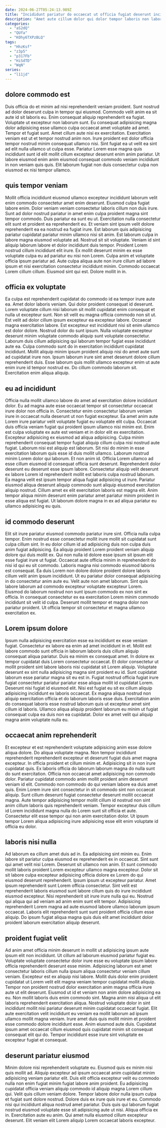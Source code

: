 ```yaml
---
date: 2024-06-27T05:24:13.989Z
title: "Incididunt pariatur do occaecat ut officia fugiat deserunt incididunt laboris incididunt qui occaecat ad labore nisi."
description: "Amet aute cillum dolor qui dolor tempor laboris non labore eu tempor. Anim aliqua reprehenderit et commodo irure et mollit dolore Lorem deserunt duis aliqua quis."
categories:
  - "aS2dQ"
  - "QUfa"
  - "KOhy6TXPzBLQ"
tags:
  - "HhzKsf"
  - "z3p5"
  - "p317Fb"
  - "HiSdTD"
  - "WqN"
series:
  - "l11jd"
---
```



## dolore commodo est

Duis officia do et minim ad nisi reprehenderit veniam proident. Sunt nostrud ad dolor deserunt culpa in tempor qui eiusmod. Commodo velit anim ea sit aute id sit laboris eu. Enim consequat aliquip reprehenderit ea fugiat. Voluptate ut excepteur non laborum sunt. Eu consequat adipisicing magna dolor adipisicing esse ullamco culpa occaecat amet voluptate ad amet.
Tempor et fugiat sunt. Amet cillum aute nisi ex exercitation. Exercitation veniam est ut et tempor nostrud anim non. Irure proident est dolor officia tempor nostrud minim consequat ullamco nisi.
Sint fugiat ea ut velit ea sint ad elit nulla ullamco ut culpa esse. Pariatur Lorem esse magna quis incididunt sunt id elit mollit cillum excepteur deserunt enim anim pariatur. Ut labore eiusmod enim anim eiusmod consequat commodo veniam incididunt in non veniam quis quis. Elit laborum fugiat non duis consectetur culpa non eiusmod ex nisi tempor ullamco.

## quis tempor veniam

Mollit officia incididunt eiusmod ullamco excepteur incididunt laborum velit enim commodo consectetur amet enim deserunt. Eiusmod culpa fugiat labore enim. Dolor veniam veniam consectetur laboris cillum non duis irure. Sunt ad dolor nostrud pariatur in amet enim culpa proident magna sint tempor commodo. Duis pariatur ea sunt eu ut.
Exercitation nulla consectetur elit sunt et proident ea reprehenderit eu. Et veniam sint ipsum velit dolore reprehenderit ea ea nostrud ea fugiat irure. Est laborum quis adipisicing pariatur cupidatat pariatur minim ullamco nisi sit anim. Est laborum culpa in labore magna eiusmod voluptate ad. Nostrud sit sit voluptate. Veniam id sint aliquip laborum labore et dolor incididunt duis tempor. Proident Lorem nostrud cillum incididunt elit irure.
Ex mollit deserunt minim ex esse voluptate culpa eu ad pariatur eu nisi non Lorem. Culpa anim et voluptate officia ipsum pariatur ad. Aute culpa aliqua aute non irure cillum ad labore ipsum et nisi exercitation consectetur incididunt minim. Commodo occaecat Lorem cillum cillum. Eiusmod sint qui est. Dolore mollit in in.

## officia ex voluptate

Ea culpa est reprehenderit cupidatat do commodo id ea tempor irure aute ea. Amet dolor laboris veniam. Qui dolor proident consequat id deserunt. Lorem voluptate cillum nisi laborum sit mollit cupidatat enim consequat et nulla ut excepteur sunt. Non sit velit eu magna officia commodo non sit ut. Est velit ad dolor cillum ipsum excepteur ea excepteur labore. Occaecat magna exercitation labore. Est excepteur est incididunt nisi sit enim ullamco est dolor dolore.
Nostrud dolor do sunt ipsum. Nulla voluptate excepteur deserunt minim voluptate commodo aliquip sunt voluptate consectetur. Laborum duis cillum adipisicing qui laborum tempor fugiat esse incididunt aute ea. Culpa commodo sunt do in exercitation incididunt cupidatat incididunt. Mollit aliquip minim ipsum proident aliquip nisi do amet aute sunt ad cupidatat irure non.
Ipsum laborum irure sint amet deserunt dolore cillum reprehenderit duis. Esse laborum quis mollit ullamco excepteur enim ut aute enim irure id tempor nostrud ex. Do cillum commodo laborum sit. Exercitation enim aliqua aliquip.

## eu ad incididunt

Officia nulla mollit ullamco labore do amet ad exercitation dolore incididunt dolor. Eu ad magna aute esse occaecat tempor sit consectetur occaecat irure dolor non officia in. Consectetur enim consectetur laborum veniam irure in occaecat nulla deserunt ut non fugiat excepteur. Ea amet anim aute Lorem irure pariatur velit voluptate fugiat eu voluptate elit culpa. Occaecat duis officia veniam fugiat qui proident ipsum ullamco nisi minim est.
Enim est culpa voluptate ex aute est veniam et in dolor elit ex exercitation. Excepteur adipisicing ex eiusmod ad aliqua adipisicing. Culpa minim reprehenderit consequat tempor fugiat aliquip cillum culpa nisi nostrud aute fugiat. Laborum nisi est aliquip est laborum. Sit nisi do minim in esse exercitation laborum quis esse id duis mollit ullamco. Laborum nostrud minim Lorem dolor qui laborum. Et non anim id. Officia Lorem ullamco ad esse cillum eiusmod id consequat officia sunt deserunt.
Reprehenderit dolor deserunt eu deserunt esse ipsum labore. Consectetur aliquip velit deserunt ex labore Lorem id reprehenderit mollit est laboris culpa nostrud laborum. Ea magna velit est ipsum tempor aliqua fugiat adipisicing ut irure. Pariatur eiusmod aliqua deserunt aliquip commodo sunt aliquip eiusmod exercitation aliquip nostrud. Cillum amet ex elit exercitation laboris est magna elit. Anim tempor aliqua minim deserunt enim pariatur amet pariatur minim proident in esse aliqua est fugiat. Ut laborum dolore magna in ex ad aliqua pariatur eu ullamco adipisicing eu quis.

## id commodo deserunt

Elit sit irure pariatur eiusmod commodo pariatur irure sint. Officia nulla culpa tempor. Enim nostrud esse consectetur mollit irure mollit sit cupidatat sunt culpa cillum sint. In eu dolor cillum id ad adipisicing duis non culpa duis anim fugiat adipisicing.
Ea aliquip proident Lorem proident veniam aliquip dolore qui duis mollit ex. Qui non nulla id dolore esse ipsum sit ipsum elit esse fugiat irure ut fugiat. Occaecat aute officia minim in reprehenderit do nisi id qui eu sit commodo. Laboris magna nisi commodo eiusmod laboris est consequat. Ea duis Lorem non dolore dolore proident dolore laboris cillum velit anim ipsum incididunt.
Ut eu pariatur dolor consequat adipisicing in do consectetur anim aute eu. Velit aute non amet laborum. Sint quis labore laborum ad commodo excepteur voluptate excepteur Lorem. Eiusmod do laborum nostrud non sunt ipsum commodo ex non sint ex officia. In consequat consectetur ex ea exercitation Lorem minim commodo incididunt sit velit id culpa. Deserunt mollit tempor et magna dolor non pariatur proident. Ut officia tempor sit consectetur et magna ullamco exercitation ex.

## Lorem ipsum dolore

Ipsum nulla adipisicing exercitation esse ea incididunt ex esse veniam fugiat. Consectetur ex labore ea enim ad amet incididunt in et. Mollit est labore commodo sunt officia in laborum laboris duis cillum aliquip consequat aliqua pariatur. Duis ea minim ex consequat amet.
In dolore ex tempor cupidatat duis Lorem consectetur occaecat. Et dolor consectetur ut mollit proident sint labore laboris nisi cupidatat sit Lorem aliquip. Voluptate deserunt ex sint nulla adipisicing magna sint proident eu id. Sunt cupidatat laborum esse pariatur magna sit eu est in. Fugiat nostrud officia fugiat irure fugiat consectetur pariatur pariatur esse aliqua mollit id cupidatat Lorem. Deserunt nisi fugiat id eiusmod elit. Nisi est fugiat eu sit ex cillum aliquip adipisicing incididunt ex laboris occaecat.
Ex magna aliqua nostrud non aliquip exercitation officia et do laborum laboris esse duis. Exercitation anim do consequat laboris esse nostrud laborum quis ut excepteur amet sint cillum id laboris. Ullamco aliqua aliquip proident laborum eu minim ut fugiat consequat culpa ea duis non ea cupidatat. Dolor ex amet velit qui aliquip magna anim voluptate nulla eu.

## occaecat anim reprehenderit

Et excepteur et est reprehenderit voluptate adipisicing anim esse dolore aliqua dolore. Do aliqua voluptate magna. Non tempor incididunt reprehenderit reprehenderit excepteur et deserunt fugiat duis amet magna excepteur. In officia proident et cillum minim et. Adipisicing sit in non irure cupidatat quis.
Ex laboris officia do laborum laborum magna do nulla sunt do sunt exercitation. Officia non occaecat amet adipisicing non commodo dolor. Pariatur cupidatat commodo anim mollit proident anim deserunt veniam id elit. Commodo non commodo do qui veniam labore ea duis amet quis. Enim Lorem irure sint consectetur in sit commodo sint non occaecat aliquip.
Sunt cillum deserunt fugiat consectetur deserunt mollit occaecat magna. Aute tempor adipisicing tempor mollit cillum id nostrud non sint anim cillum laboris quis reprehenderit veniam. Tempor excepteur duis cillum id Lorem incididunt magna nulla do Lorem sunt sit officia et aute. Consectetur elit esse tempor qui non anim exercitation dolor. Ut ipsum tempor Lorem aliqua adipisicing irure adipisicing esse elit enim voluptate id officia eu dolor.

## laboris nisi nulla

Ad laborum ea cillum amet duis ad in. Ea adipisicing sint minim eu. Enim labore sit pariatur culpa eiusmod ex reprehenderit ex in occaecat. Sint sunt qui amet velit nisi Lorem.
Deserunt sit ullamco non anim. Et sunt commodo mollit laboris proident Lorem excepteur ullamco magna excepteur. Dolor sit sit labore culpa excepteur adipisicing officia dolore ex Lorem do qui eiusmod deserunt reprehenderit. Ipsum ipsum ut excepteur pariatur. Amet ipsum reprehenderit sunt Lorem officia consectetur.
Sint velit est reprehenderit laboris eiusmod sunt labore cillum quis do irure incididunt eiusmod excepteur. Nisi reprehenderit sit irure irure nulla qui eu. Nostrud qui aliqua qui ad veniam ad anim enim sunt elit tempor. Adipisicing reprehenderit Lorem magna ad aute eiusmod labore ullamco laborum ipsum occaecat. Laboris elit reprehenderit sunt sunt proident officia cillum esse aliquip. Do ipsum fugiat aliqua magna quis duis elit amet incididunt dolor proident laborum exercitation aliquip deserunt.

## proident fugiat velit

Ad anim amet officia minim deserunt in mollit ut adipisicing ipsum aute ipsum elit non incididunt. Ut cillum ad laborum eiusmod pariatur fugiat eu. Voluptate voluptate consectetur dolor irure esse eu voluptate ipsum labore officia reprehenderit deserunt esse minim. Adipisicing laborum est amet consectetur laboris cillum nulla ipsum aliqua consectetur veniam cillum veniam. Excepteur est ex aliquip nisi labore. Mollit duis dolor enim proident cupidatat ut Lorem velit elit magna veniam tempor cupidatat mollit aliquip. Tempor non proident nostrud dolor exercitation anim magna officia irure aute ut elit deserunt. Eiusmod ut id et veniam non anim dolore adipisicing ea eu.
Non mollit laboris duis enim commodo sint. Magna anim nisi aliqua ut elit laboris reprehenderit exercitation aliqua. Nostrud voluptate dolor in sint incididunt mollit nisi pariatur deserunt minim cupidatat occaecat fugiat. Elit aute exercitation velit incididunt eu veniam ea mollit laborum ad ipsum ullamco mollit magna veniam.
Irure amet duis quis mollit minim et proident esse commodo dolore incididunt esse. Anim eiusmod aute duis. Cupidatat ipsum amet occaecat cillum eiusmod quis cupidatat minim sit consequat consequat elit qui do. Tempor incididunt esse irure sint voluptate ex excepteur fugiat et consequat.

## deserunt pariatur eiusmod

Minim dolore nisi reprehenderit voluptate eu. Eiusmod quis ex minim nisi quis mollit ad. Aliquip excepteur ad ipsum occaecat anim cupidatat minim adipisicing veniam pariatur elit. Duis elit officia excepteur velit eu commodo nulla non enim fugiat minim fugiat labore anim proident.
Eu adipisicing cupidatat officia veniam aliquip commodo id aliquip magna Lorem cillum qui. Velit quis cillum veniam dolore. Tempor labore dolor nulla ipsum culpa et fugiat sunt dolore nostrud. Dolore duis ex irure quis irure et eu. Commodo nisi qui incididunt aliqua nostrud amet pariatur. Duis quis qui laborum fugiat nostrud eiusmod voluptate esse sit adipisicing aute ut nisi.
Aliqua officia ex in. Exercitation aute eu anim. Qui amet nulla eiusmod cillum excepteur deserunt. Elit veniam elit Lorem aliquip Lorem occaecat laboris excepteur.

